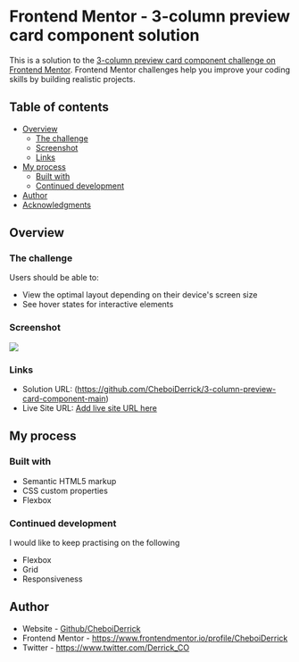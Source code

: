 # Frontend Mentor - 3-column preview card component solution

This is a solution to the [3-column preview card component challenge on Frontend Mentor](https://www.frontendmentor.io/challenges/3column-preview-card-component-pH92eAR2-). Frontend Mentor challenges help you improve your coding skills by building realistic projects. 

## Table of contents

- [Overview](#overview)
  - [The challenge](#the-challenge)
  - [Screenshot](#screenshot)
  - [Links](#links)
- [My process](#my-process)
  - [Built with](#built-with)
  - [Continued development](#continued-development)
- [Author](#author)
- [Acknowledgments](#acknowledgments)



## Overview

### The challenge

Users should be able to:

- View the optimal layout depending on their device's screen size
- See hover states for interactive elements

### Screenshot

<img src="/home/moringa/Documents/3-column-preview-card-component-main/images/3colunn.png" />

### Links

- Solution URL: (https://github.com/CheboiDerrick/3-column-preview-card-component-main)
- Live Site URL: [Add live site URL here](https://your-live-site-url.com)

## My process

### Built with

- Semantic HTML5 markup
- CSS custom properties
- Flexbox


### Continued development

I would like to keep practising on the following
- Flexbox
- Grid
- Responsiveness


## Author

- Website - [Github/CheboiDerrick](https://github.com/CheboiDerrick)
- Frontend Mentor - https://www.frontendmentor.io/profile/CheboiDerrick
- Twitter - https://www.twitter.com/Derrick_CO







